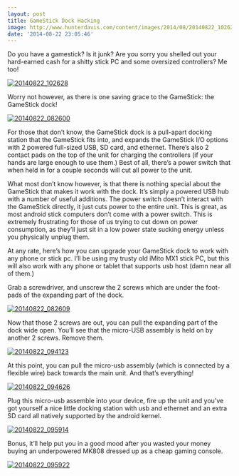 ```yaml
---
layout: post
title: GameStick Dock Hacking
image: http://www.hunterdavis.com/content/images/2014/08/20140822_102628.jpg
date: '2014-08-22 23:05:46'
---
```



Do you have a gamestick? Is it junk? Are you sorry you shelled out your hard-earned cash for a shitty stick PC and some oversized controllers? Me too!

[![20140822_102628](http://www.hunterdavis.com/content/images/2014/08/20140822_102628.jpg)](http://www.hunterdavis.com/content/images/2014/08/20140822_102628.jpg)

Worry not however, as there is one saving grace to the GameStick: the GameStick dock!

[![20140822_082600](http://www.hunterdavis.com/content/images/2014/08/20140822_082600.jpg)](http://www.hunterdavis.com/content/images/2014/08/20140822_082600.jpg)

For those that don’t know, the GameStick dock is a pull-apart docking station that the GameStick fits into, and expands the GameStick I/O options with 2 powered full-sized USB, SD card, and ethernet. There’s also 2 contact pads on the top of the unit for charging the controllers (if your hands are large enough to use them.) Best of all, there’s a power switch that when held in for a couple seconds will cut all power to the unit.

What most don’t know however, is that there is nothing special about the GameStick that makes it work with the dock. It’s simply a powered USB hub with a number of useful additions. The power switch doesn’t interact with the GameStick directly, it just cuts power to the entire unit. This is great, as most android stick computers don’t come with a power switch. This is extremely frustrating for those of us trying to cut down on power consumption, as they’ll just sit in a low power state sucking energy unless you physically unplug them.

At any rate, here’s how you can upgrade your GameStick dock to work with any phone or stick pc. I’ll be using my trusty old iMito MX1 stick PC, but this will also work with any phone or tablet that supports usb host (damn near all of them.)

Grab a screwdriver, and unscrew the 2 screws which are under the foot-pads of the expanding part of the dock.

[![20140822_082609](http://www.hunterdavis.com/content/images/2014/08/20140822_082609.jpg)](http://www.hunterdavis.com/content/images/2014/08/20140822_082609.jpg)

Now that those 2 screws are out, you can pull the expanding part of the dock wide open. You’ll see that the micro-USB assembly is held on by another 2 screws. Remove them.

[![20140822_094123](http://www.hunterdavis.com/content/images/2014/08/20140822_094123.jpg)](http://www.hunterdavis.com/content/images/2014/08/20140822_094123.jpg)

At this point, you can pull the micro-usb assembly (which is connected by a flexible wire) back towards the main unit. And that’s everything!

[![20140822_094626](http://www.hunterdavis.com/content/images/2014/08/20140822_094626.jpg)](http://www.hunterdavis.com/content/images/2014/08/20140822_094626.jpg)

Plug this micro-usb assemble into your device, fire up the unit and you’ve got yourself a nice little docking station with usb and ethernet and an extra SD card all natively supported by the android kernel.

[![20140822_095914](http://www.hunterdavis.com/content/images/2014/08/20140822_095914.jpg)](http://www.hunterdavis.com/content/images/2014/08/20140822_095914.jpg)

Bonus, it’ll help put you in a good mood after you wasted your money buying an underpowered MK808 dressed up as a cheap gaming console.

[![20140822_095922](http://www.hunterdavis.com/content/images/2014/08/20140822_095922.jpg)](http://www.hunterdavis.com/content/images/2014/08/20140822_095922.jpg)



